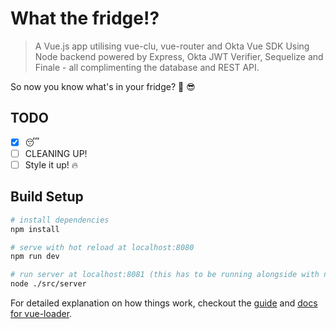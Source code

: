 # What the fridge!?

> A Vue.js app utilising vue-clu, vue-router and Okta Vue SDK
> Using Node backend powered by Express, Okta JWT Verifier, Sequelize and Finale - all complimenting the database and REST API.

So now you know what's in your fridge? :beer: :sunglasses:

## TODO
- [x] :sleeping:
- [ ] CLEANING UP!
- [ ] Style it up! :fire:

## Build Setup

``` bash
# install dependencies
npm install

# serve with hot reload at localhost:8080
npm run dev

# run server at localhost:8081 (this has to be running alongside with npm run dev)
node ./src/server
```

For detailed explanation on how things work, checkout the [guide](http://vuejs-templates.github.io/webpack/) and [docs for vue-loader](http://vuejs.github.io/vue-loader).

